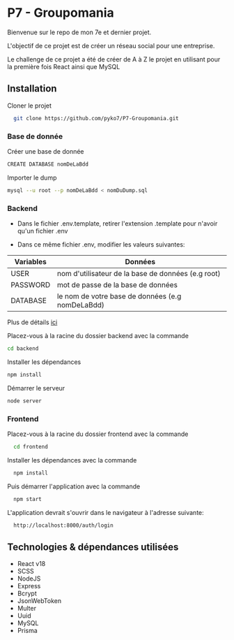 # P7 - Groupomania

Bienvenue sur le repo de mon 7e et dernier projet.

L'objectif de ce projet est de créer un réseau social pour une entreprise.

Le challenge de ce projet a été de créer de A à Z le projet en utilisant pour la première fois React ainsi que MySQL


## Installation

Cloner le projet

```bash
  git clone https://github.com/pyko7/P7-Groupomania.git
```


### Base de donnée

Créer une base de donnée  
```bash
CREATE DATABASE nomDeLaBdd
```
Importer le dump
```bash
mysql --u root --p nomDeLaBdd < nomDuDump.sql
```

### Backend

* Dans le fichier .env.template, retirer l'extension .template pour n'avoir qu'un fichier .env

* Dans ce même fichier .env, modifier les valeurs suivantes:

| Variables  | Données |
| ------------- | ------------- |
| USER  | nom d'utilisateur de la base de données (e.g root)  |
| PASSWORD | mot de passe de la base de données  |
| DATABASE | le nom de votre base de données (e.g nomDeLaBdd)  |

Plus de détails [ici]("https://www.prisma.io/docs/concepts/database-connectors/mysql#connection-details")




Placez-vous à la racine du dossier backend avec la commande
```bash
cd backend
```
Installer les dépendances
```bash
npm install
```
Démarrer le serveur
```bash
node server
```


### Frontend

Placez-vous à la racine du dossier frontend avec la commande
```bash
  cd frontend
```
Installer les dépendances avec la commande
```bash
  npm install
```
Puis démarrer l'application avec la commande
```bash
  npm start
```
L'application devrait s'ouvrir dans le navigateur à l'adresse suivante:
```bash
  http://localhost:8000/auth/login
```

## Technologies & dépendances utilisées

- React v18
- SCSS
- NodeJS
- Express
- Bcrypt
- JsonWebToken
- Multer
- Uuid
- MySQL
- Prisma


